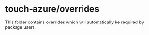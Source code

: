 # touch-azure/overrides

This folder contains overrides which will automatically be required by package users.
